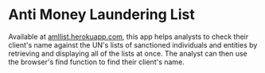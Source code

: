 # Anti Money Laundering List

Available at [amllist.herokuapp.com](https://amllist.herokuapp.com/), this app helps analysts to check their client's name against the UN's lists of sanctioned individuals and entities by retrieving and displaying all of the lists at once. The analyst can then use the browser's find function to find their client's name. 
